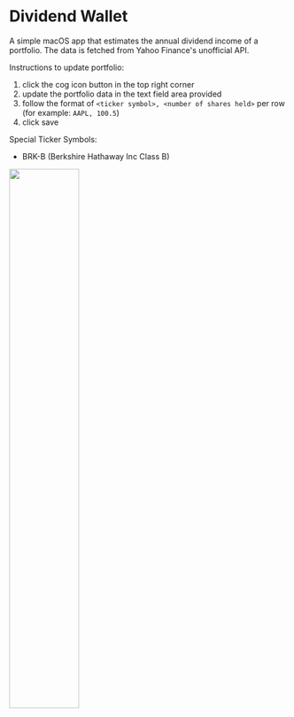 # Dividend Wallet

A simple macOS app that estimates the annual dividend income of a portfolio. The data is fetched from Yahoo Finance's unofficial API.

Instructions to update portfolio:
1. click the cog icon button in the top right corner
2. update the portfolio data in the text field area provided
3. follow the format of `<ticker symbol>, <number of shares held>` per row (for example: `AAPL, 100.5`)
4. click save

Special Ticker Symbols:
- BRK-B (Berkshire Hathaway Inc Class B)

<img src="https://user-images.githubusercontent.com/5932487/209609014-4248a82d-b9cc-4cf7-aa57-1f46f94c369b.png" width="50%">
